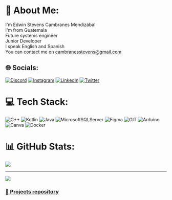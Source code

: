 # 💫 About Me:
I'm Edwin Stevens Cambranes Mendizábal<br>I'm from Guatemala<br>Future systems engineer<br>Junior Developer<br>I speak English and Spanish<br>You can contact me on cambranesstevens@gmail.com


## 🌐 Socials:
[![Discord](https://img.shields.io/badge/Discord-%237289DA.svg?logo=discord&logoColor=white)](https://discord.gg/https://discord.gg/escm1823) [![Instagram](https://img.shields.io/badge/Instagram-%23E4405F.svg?logo=Instagram&logoColor=white)](https://instagram.com/https://instagram.com/escm1823) [![LinkedIn](https://img.shields.io/badge/LinkedIn-%230077B5.svg?logo=linkedin&logoColor=white)](https://linkedin.com/in/https://www.linkedin.com/public-profile/settings?lipi=urn%3Ali%3Apage%3Ad_flagship3_profile_self_edit_contact-info%3B5Nh3a6x8QqqJQUTOmrmkWg%3D%3D) [![Twitter](https://img.shields.io/badge/Twitter-%231DA1F2.svg?logo=Twitter&logoColor=white)](https://twitter.com/https://twitter.com/@ESKM1823) 

# 💻 Tech Stack:
![C++](https://img.shields.io/badge/c++-%2300599C.svg?style=flat-square&logo=c%2B%2B&logoColor=white) ![Kotlin](https://img.shields.io/badge/kotlin-%237F52FF.svg?style=flat-square&logo=kotlin&logoColor=white) ![Java](https://img.shields.io/badge/java-%23ED8B00.svg?style=flat-square&logo=openjdk&logoColor=white) ![MicrosoftSQLServer](https://img.shields.io/badge/Microsoft%20SQL%20Server-CC2927?style=flat-square&logo=microsoft%20sql%20server&logoColor=white) ![Figma](https://img.shields.io/badge/figma-%23F24E1E.svg?style=flat-square&logo=figma&logoColor=white) ![GIT](https://img.shields.io/badge/Git-fc6d26?style=flat-square&logo=git&logoColor=white) ![Arduino](https://img.shields.io/badge/-Arduino-00979D?style=flat-square&logo=Arduino&logoColor=white) ![Canva](https://img.shields.io/badge/Canva-%2300C4CC.svg?style=flat-square&logo=Canva&logoColor=white) ![Docker](https://img.shields.io/badge/docker-%230db7ed.svg?style=flat-square&logo=docker&logoColor=white)
# 📊 GitHub Stats:
![](https://github-readme-stats.vercel.app/api/top-langs/?username=ESCM1823&theme=dark&hide_border=false&include_all_commits=false&count_private=false&layout=compact)

---
[![](https://visitcount.itsvg.in/api?id=ESCM1823&icon=5&color=8)](https://visitcount.itsvg.in)

<!-- Proudly created with GPRM ( https://gprm.itsvg.in ) -->
### <a href = "https://github.com/ESCM1823/Projects"> 🤖 Projects repository </a>
